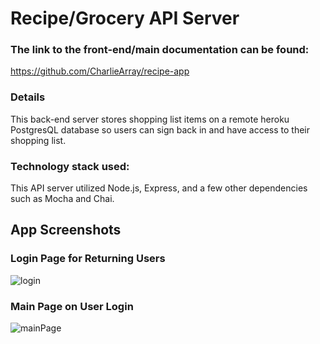 # Recipe/Grocery API Server

### The link to the front-end/main documentation can be found: 
https://github.com/CharlieArray/recipe-app

### Details
This back-end server stores shopping list items on a remote heroku PostgresQL database so users can sign back in and have access to their shopping list.

### Technology stack used: 
This API server utilized Node.js, Express, and a few other dependencies such as Mocha and Chai.

## App Screenshots
### Login Page for Returning Users
![login](https://user-images.githubusercontent.com/59151304/118582215-9a613900-b758-11eb-81c5-24eee6a1a572.PNG)

### Main Page on User Login
![mainPage](https://user-images.githubusercontent.com/59151304/118582216-9a613900-b758-11eb-887e-3c20e1af8a51.PNG)
